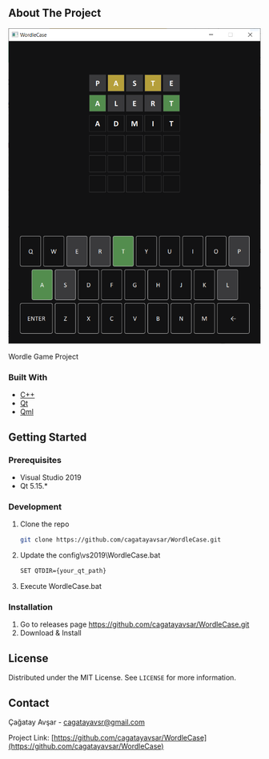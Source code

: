 ﻿## About The Project

[![Wordle Game][product-screenshot]]()

Wordle Game Project

### Built With

* [C++](https://tr.wikipedia.org/wiki/C%2B%2B)
* [Qt](https://www.qt.io/)
* [Qml](https://doc.qt.io/qt-5/qtqml-index.html)

<!-- GETTING STARTED -->
## Getting Started

### Prerequisites

* Visual Studio 2019
* Qt 5.15.*

### Development

1. Clone the repo
   ```sh
   git clone https://github.com/cagatayavsar/WordleCase.git
   ```
2. Update the config\vs2019\WordleCase.bat
   ```sh
   SET QTDIR={your_qt_path}
   ```
3. Execute WordleCase.bat

### Installation

1. Go to releases page https://github.com/cagatayavsar/WordleCase.git
2. Download & Install

<!-- LICENSE -->
## License

Distributed under the MIT License. See `LICENSE` for more information.


<!-- CONTACT -->
## Contact

Çağatay Avşar - cagatayavsr@gmail.com

Project Link: [https://github.com/cagatayavsar/WordleCase](https://github.com/cagatayavsar/WordleCase)

<!-- MARKDOWN LINKS & IMAGES -->
[product-screenshot]: images/screenshot.png